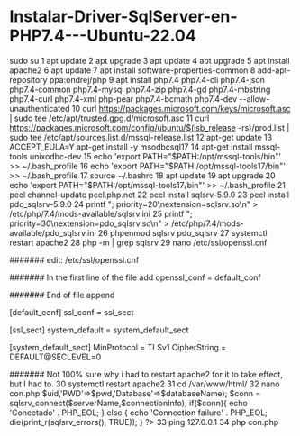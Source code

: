 # Instalar-Driver-SqlServer-en-PHP7.4---Ubuntu-22.04

sudo su
1  apt update
2  apt upgrade
3  apt update
4  apt upgrade
5  apt install apache2
6  apt update
7  apt install software-properties-common
8  add-apt-repository ppa:ondrej/php
9  apt install php7.4 php7.4-cli php7.4-json php7.4-common php7.4-mysql php7.4-zip php7.4-gd php7.4-mbstring php7.4-curl php7.4-xml php-pear php7.4-bcmath php7.4-dev --allow-unauthenticated
10  curl https://packages.microsoft.com/keys/microsoft.asc | sudo tee /etc/apt/trusted.gpg.d/microsoft.asc
11  curl https://packages.microsoft.com/config/ubuntu/$(lsb_release -rs)/prod.list | sudo tee /etc/apt/sources.list.d/mssql-release.list
12  apt-get update
13  ACCEPT_EULA=Y apt-get install -y msodbcsql17
14  apt-get install mssql-tools unixodbc-dev
15  echo 'export PATH="$PATH:/opt/mssql-tools/bin"' >> ~/.bash_profile
16  echo 'export PATH="$PATH:/opt/mssql-tools17/bin"' >> ~/.bash_profile
17  source ~/.bashrc
18  apt update
19  apt upgrade
20  echo 'export PATH="$PATH:/opt/mssql-tools17/bin"' >> ~/.bash_profile
21  pecl channel-update pecl.php.net
22  pecl install sqlsrv-5.9.0
23  pecl install pdo_sqlsrv-5.9.0
24  printf "; priority=20\nextension=sqlsrv.so\n" > /etc/php/7.4/mods-available/sqlsrv.ini
25  printf "; priority=30\nextension=pdo_sqlsrv.so\n" > /etc/php/7.4/mods-available/pdo_sqlsrv.ini
26  phpenmod  sqlsrv pdo_sqlsrv
27  systemctl restart apache2
28  php -m | grep sqlsrv
29  nano /etc/ssl/openssl.cnf

####### edit: /etc/ssl/openssl.cnf

####### In the first line of the file add
openssl_conf = default_conf

####### End of file append

[default_conf]
ssl_conf = ssl_sect

[ssl_sect]
system_default = system_default_sect

[system_default_sect]
MinProtocol = TLSv1
CipherString = DEFAULT@SECLEVEL=0

####### Not 100% sure why i had to restart apache2 for it to take effect, but I had to.
30  systemctl restart apache2
31  cd /var/www/html/
32  nano con.php
    <?php
        $serverName = '127.0.0.1';
        $uid = 'user';
        $pwd = 'password';
        $databaseName = 'database';
        $connectionInfo = array( 'UID'=>$uid,'PWD'=>$pwd,'Database'=>$databaseName);
        $conn = sqlsrv_connect($serverName,$connectionInfo);   
        if($conn){
            echo 'Conectado' . PHP_EOL;
        } else {
            echo 'Connection failure' . PHP_EOL;
            die(print_r(sqlsrv_errors(), TRUE));
        }
    ?>
33  ping 127.0.0.1
34  php con.php 
